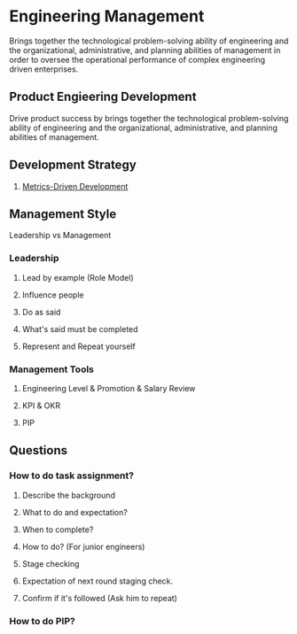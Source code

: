 # Engineering Management

Brings together the technological problem-solving ability of engineering and the organizational, administrative, and planning abilities of management in order to oversee the operational performance of complex engineering driven enterprises.

## Product Engieering Development

Drive product success by brings together the technological problem-solving ability of engineering and the organizational, administrative, and planning abilities of management.

## Development Strategy

1. [Metrics-Driven Development](https://sookocheff.com/post/mdd/mdd/)

## Management Style

Leadership vs Management

### Leadership

1. Lead by example (Role Model)

2. Influence people

3. Do as said

4. What's said must be completed

5. Represent and Repeat yourself

### Management Tools

1. Engineering Level & Promotion & Salary Review

2. KPI & OKR

3. PIP

## Questions

### How to do task assignment?

1. Describe the background

2. What to do and expectation?

3. When to complete?

4. How to do? (For junior engineers)

5. Stage checking

6. Expectation of next round staging check.

7. Confirm if it's followed (Ask him to repeat)

### How to do PIP?
